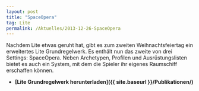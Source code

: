 ```yaml
---
layout: post
title: "SpaceOpera"
tag: Lite
permalink: /Aktuelles/2013-12-26-SpaceOpera
---
```



Nachdem Lite etwas geruht hat, gibt es zum zweiten Weihnachtsfeiertag ein erweitertes Lite Grundregelwerk. Es enthält nun das zweite von drei Settings: SpaceOpera. Neben Archetypen, Profilen und Ausrüstungslisten bietet es auch ein System, mit dem die Spieler ihr eigenes Raumschiff erschaffen können.

- **[Lite Grundregelwerk herunterladen]({{ site.baseurl }}/Publikationen/)**


